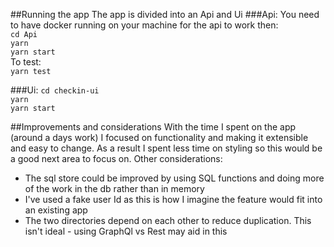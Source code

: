 ##Running the app
The app is divided into an Api and Ui
###Api:
You need to have docker running on your machine for the api to work then:<br>
`cd Api` <br>
`yarn`<br>
`yarn start`<br>
To test:<br>
`yarn test` 

###Ui:
`cd checkin-ui` <br>
`yarn`<br>
`yarn start`<br>


##Improvements and considerations
With the time I spent on the app (around a days work) I focused on functionality and making it extensible and easy to change.
As a result I spent less time on styling so this would be a good next area to focus on.
Other considerations:
- The sql store could be improved by using SQL functions and doing more of the work in the db rather than in memory
- I've used a fake user Id as this is how I imagine the feature would fit into an existing app
- The two directories depend on each other to reduce duplication. This isn't ideal - using GraphQl vs Rest may aid in this
